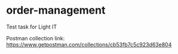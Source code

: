 # order-management
Test task for Light IT

Postman collection link: https://www.getpostman.com/collections/cb53fb7c5c923d63e804